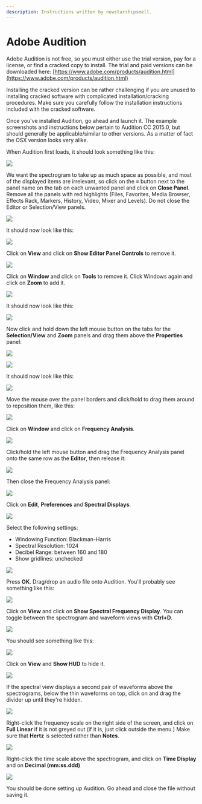 ```yaml
---
description: Instructions written by newstarshipsmell.
---
```


# Adobe Audition

Adobe Audition is not free, so you must either use the trial version, pay for a license, or find a cracked copy to install. The trial and paid versions can be downloaded here: [https://www.adobe.com/products/audition.html](https://www.adobe.com/products/audition.html)

Installing the cracked version can be rather challenging if you are unused to installing cracked software with complicated installation/cracking procedures. Make sure you carefully follow the installation instructions included with the cracked software.

Once you've installed Audition, go ahead and launch it. The example screenshots and instructions below pertain to Audition CC 2015.0, but should generally be applicable/similar to other versions. As a matter of fact the OSX version looks very alike.

When Audition first loads, it should look something like this:

![](../.gitbook/assets/image%20%2850%29.png)

We want the spectrogram to take up as much space as possible, and most of the displayed items are irrelevant, so click on the **≡** button next to the panel name on the tab on each unwanted panel and click on **Close Panel**. Remove all the panels with red highlights \(Files, Favorites, Media Browser, Effects Rack, Markers, History, Video, Mixer and Levels\). Do not close the Editor or Selection/View panels.

![](../.gitbook/assets/image%20%2839%29.png)

It should now look like this:

![](../.gitbook/assets/image%20%2858%29.png)

Click on **View** and click on **Show Editor Panel Controls** to remove it.

![](../.gitbook/assets/image%20%2810%29.png)

Click on **Window** and click on **Tools** to remove it. Click Windows again and click on **Zoom** to add it.

![](../.gitbook/assets/image%20%2853%29.png)

It should now look like this:

![](../.gitbook/assets/image%20%2846%29.png)

Now click and hold down the left mouse button on the tabs for the **Selection/View** and **Zoom** panels and drag them above the **Properties** panel:

![](../.gitbook/assets/image%20%286%29.png)

![](../.gitbook/assets/image%20%2885%29.png)

It should now look like this:

![](../.gitbook/assets/image%20%2866%29.png)

Move the mouse over the panel borders and click/hold to drag them around to reposition them, like this:

![](../.gitbook/assets/image%20%2822%29.png)

Click on **Window** and click on **Frequency Analysis**.

![](../.gitbook/assets/image%20%2831%29.png)

Click/hold the left mouse button and drag the Frequency Analysis panel onto the same row as the **Editor**, then release it:

![](../.gitbook/assets/image%20%2887%29.png)

Then close the Frequency Analysis panel:

![](../.gitbook/assets/image%20%284%29.png)

Click on **Edit**, **Preferences** and **Spectral Displays**.

![](../.gitbook/assets/image%20%2884%29.png)

Select the following settings:

* Windowing Function: Blackman-Harris
* Spectral Resolution: 1024
* Decibel Range: between 160 and 180
* Show gridlines: unchecked

![](../.gitbook/assets/image%20%2814%29.png)

Press **OK**. Drag/drop an audio file onto Audition. You'll probably see something like this:

![](../.gitbook/assets/image%20%2873%29.png)

Click on **View** and click on **Show Spectral Frequency Display**. You can toggle between the spectrogram and waveform views with **Ctrl+D**.

![](../.gitbook/assets/image%20%2832%29.png)

You should see something like this:

![](../.gitbook/assets/image%20%289%29.png)

Click on **View** and **Show HUD** to hide it.

![](../.gitbook/assets/image%20%2864%29.png)

If the spectral view displays a second pair of waveforms above the spectrograms, below the thin waveforms on top, click on and drag the divider up until they're hidden.

![](../.gitbook/assets/image%20%2868%29.png)

Right-click the frequency scale on the right side of the screen, and click on **Full Linear** if it is not greyed out \(if it is, just click outside the menu.\) Make sure that **Hertz** is selected rather than **Notes**.

![](../.gitbook/assets/image%20%2826%29.png)

Right-click the time scale above the spectrogram, and click on **Time Display** and on **Decimal \(mm:ss.ddd\)**

![](../.gitbook/assets/image%20%2857%29.png)

You should be done setting up Audition. Go ahead and close the file without saving it.

